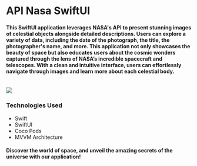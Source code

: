 <h1 align="left">API Nasa SwiftUI</h1>
<h4 align="left">This SwiftUI application leverages NASA's API to present stunning images of celestial objects alongside detailed descriptions. Users can explore a variety of data, including the date of the photograph, the title, the photographer's name, and more. This application not only showcases the beauty of space but also educates users about the cosmic wonders captured through the lens of NASA’s incredible spacecraft and telescopes. With a clean and intuitive interface, users can effortlessly navigate through images and learn more about each celestial body.</h4>
<br>
<img src="https://github.com/user-attachments/assets/224c5c07-111b-43aa-a635-0b52e3aee059" height="full"/>
<br>
<h3>Technologies Used</h3>
<ul>
  <li>Swift</li>
  <li>SwiftUI</li>
  <li>Coco Pods</li>
  <li>MVVM Architecture</li>
</ul>


<h4>Discover the world of space, and unveil the amazing secrets of the universe with our application!</h4>
